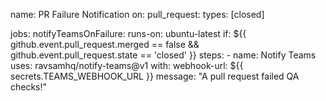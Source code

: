 name: PR Failure Notification
on:
    pull_request:
        types: [closed]

jobs:
  notifyTeamsOnFailure:
    runs-on: ubuntu-latest
    if: ${{ github.event.pull_request.merged == false && github.event.pull_request.state == 'closed' }}
    steps:
    - name: Notify Teams
      uses: ravsamhq/notify-teams@v1
      with:
        webhook-url: ${{ secrets.TEAMS_WEBHOOK_URL }}
        message: "A pull request failed QA checks!"
